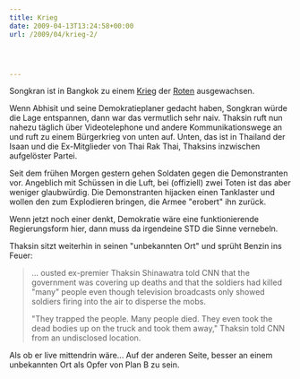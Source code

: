 ```yaml
---
title: Krieg
date: 2009-04-13T13:24:58+00:00
url: /2009/04/krieg-2/




---
```

Songkran ist in Bangkok zu einem [Krieg][1] der [Roten][2] ausgewachsen.

Wenn Abhisit und seine Demokratieplaner gedacht haben, Songkran würde die Lage entspannen, dann war das vermutlich sehr naiv. Thaksin ruft nun nahezu täglich über Videotelephone und andere Kommunikationswege an und ruft zu einem Bürgerkrieg von unten auf. Unten, das ist in Thailand der Isaan und die Ex-Mitglieder von Thai Rak Thai, Thaksins inzwischen aufgelöster Partei.

Seit dem frühen Morgen gestern gehen Soldaten gegen die Demonstranten vor. Angeblich mit Schüssen in die Luft, bei (offiziell) zwei Toten ist das aber weniger glaubwürdig. Die Demonstranten hijacken einen Tanklaster und wollen den zum Explodieren bringen, die Armee "erobert" ihn zurück.

Wenn jetzt noch einer denkt, Demokratie wäre eine funktionierende Regierungsform hier, dann muss da irgendeine <span class="caps">STD</span> die Sinne vernebeln.

Thaksin sitzt weiterhin in seinen "unbekannten Ort" und sprüht Benzin ins Feuer:

> ... ousted ex-premier Thaksin Shinawatra told <span class="caps">CNN</span> that the government was covering up deaths and that the soldiers had killed "many" people even though television broadcasts only showed soldiers firing into the air to disperse the mobs.
>
> "They trapped the people. Many people died. They even took the dead bodies up on the truck and took them away," Thaksin told <span class="caps">CNN</span> from an undisclosed location.

Als ob er live mittendrin wäre... Auf der anderen Seite, besser an einem unbekannten Ort als Opfer von Plan B zu sein.

 [1]: http://nationmultimedia.com/2009/04/14/politics/politics_30100484.php
 [2]: http://nationmultimedia.com/2009/04/14/politics/politics_30100480.php
